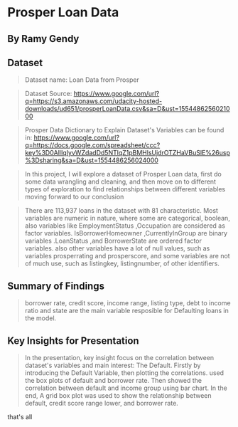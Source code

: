 # Prosper Loan Data
## By Ramy Gendy


## Dataset
> Dataset name: Loan Data from Prosper

> Dataset Source: https://www.google.com/url?q=https://s3.amazonaws.com/udacity-hosted-downloads/ud651/prosperLoanData.csv&sa=D&ust=1554486256021000

> Prosper Data Dictionary to Explain Dataset's Variables can be found in: https://www.google.com/url?q=https://docs.google.com/spreadsheet/ccc?key%3D0AllIqIyvWZdadDd5NTlqZ1pBMHlsUjdrOTZHaVBuSlE%26usp%3Dsharing&sa=D&ust=1554486256024000

> In this project, I will explore a dataset of Prosper Loan data, first do some data wrangling and cleaning, and then move on to different types of exploration to find relationships between different variables moving forward to our conclusion

>There are 113,937 loans in the dataset with 81 characteristic. Most variables are numeric in nature, where some are categorical, boolean, also variables like EmploymentStatus ,Occupation are considered as factor variables. IsBorrowerHomeowner ,CurrentlyInGroup are binary variables .LoanStatus ,and BorrowerState are ordered factor variables. also other variables have a lot of null values, such as variables prosperrating and prosperscore, and some variables are not of much use, such as listingkey, listingnumber, of other identifiers.

## Summary of Findings

> borrower rate, credit score, income range, listing type, debt to income ratio and state are the main variable resposible for Defaulting loans in the model. 


## Key Insights for Presentation

> In the presentation, key insight focus on the correlation between dataset's variables and main interest: The Default.
Firstly by introducing the Default Variable, then plotting the correlations. used the box plots of default and borrower rate. Then showed the correlation between default and income group using bar chart. In the end, A grid box plot was used to show the relationship between default, credit score range lower, and borrower rate.

that's all
